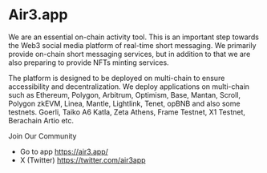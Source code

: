 # Air3.app

We are an essential on-chain activity tool. This is an important step towards the Web3 social media platform of real-time short messaging. We primarily provide on-chain short messaging services, but in addition to that we are also preparing to provide NFTs minting services. 

The platform is designed to be deployed on multi-chain to ensure accessibility and decentralization. We deploy applications on multi-chain such as Ethereum, Polygon, Arbitrum, Optimism, Base, Mantan, Scroll, Polygon zkEVM, Linea, Mantle, Lightlink, Tenet, opBNB and also some testnets. Goerli, Taiko A6 Katla, Zeta Athens, Frame Testnet, X1 Testnet, Berachain Artio etc.

Join Our Community

- Go to app https://air3.app/
- X (Twitter) https://twitter.com/air3app
